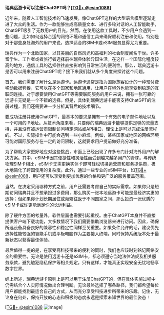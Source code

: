 **瑞典远游卡可以注册ChatGPT吗？[[TG💪+ @esim1088](https://t.me/s/esim1088)]**

近年来，随着人工智能技术的飞速发展，像ChatGPT这样的大型语言模型逐渐走进了大众的生活。作为一款能够生成高质量文本、进行多轮对话的人工智能助手，ChatGPT吸引了无数用户的目光。然而，在使用这款工具时，不少用户会遇到一些问题，比如如何选择合适的网络环境和通信工具来确保顺利注册和使用。特别是对于那些身处海外的用户来说，选择适合的SIM卡或eSIM服务显得尤为重要。

瑞典作为一个北欧国家，以其美丽的自然风光和高福利的社会制度闻名于世。许多留学生、工作者或者旅行者选择前往瑞典体验异国生活。在这样一个国际化程度较高的地方，通信工具的选择往往直接影响到日常生活的便利性。那么，瑞典远游卡是否可以用来注册ChatGPT呢？接下来我们就从多个角度来探讨这个问题。

首先，我们需要了解什么是远游卡。远游卡通常是指为国际旅客设计的一种预付费移动数据套餐，它可以在多个国家和地区通用，让用户在境外也能享受到稳定的互联网连接。对于想要使用ChatGPT等需要联网服务的用户来说，拥有一张可靠的远游卡无疑是一个不错的选择。但是，具体到瑞典远游卡能否支持ChatGPT的注册过程，我们还需要进一步分析其背后的技术细节。

要成功注册并使用ChatGPT，最基本的要求是拥有一个有效的电子邮件地址以及一个可用的IP地址。从技术角度来看，只要你的瑞典远游卡能够提供足够的流量支持，并且没有被运营商限制访问特定网站或API接口，理论上是可以完成注册流程的。不过，实际操作中可能会遇到一些小麻烦。例如，某些国家或地区的网络环境可能对国际服务存在一定的访问限制，这就要求用户提前做好充分准备。

为了帮助大家更好地应对这些挑战，市面上已经出现了许多专门针对海外用户的解决方案。其中，eSIM卡因其便捷性和灵活性而受到越来越多用户的青睐。与传统物理SIM卡相比，eSIM卡无需更换实体卡即可轻松切换运营商和服务提供商，极大地简化了跨国使用的复杂度。此外，通过一些专业的eSIM平台，如[TG💪+ @esim1088](https://t.me/s/esim1088)，用户还可以享受到更加优惠的价格和更广泛的服务覆盖范围。

当然，在决定采用哪种方式之前，用户还需要考虑自己的实际需求。如果你只是短期访问瑞典并且不想承担过多费用，那么购买一张本地远游卡可能是最经济实惠的选择；但如果你计划长期居住或频繁往返于不同国家之间，那么投资一张优质的eSIM卡或许更能满足你的长远利益。

除了硬件方面的考量外，软件层面也需要引起重视。由于ChatGPT本身并不直接提供客户端下载功能，大多数情况下我们需要借助浏览器来进行访问。因此，确保所选设备具备良好的兼容性和稳定性同样至关重要。如果条件允许的话，建议优先选择性能较强的智能手机或平板电脑作为主要接入终端，同时保持系统版本处于最新状态以获得最佳体验。

最后值得一提的是，在享受高科技带来的便利的同时，我们也应该时刻铭记网络安全的重要性。无论是使用远游卡还是eSIM卡，都必须遵守当地法律法规及相关服务条款，避免触犯隐私保护等相关规定。只有这样，才能真正实现安全无忧地畅享数字世界。

综上所述，瑞典远游卡原则上是可以用于注册ChatGPT的，但在具体实施过程中仍需结合个人实际情况做出合理判断。无论最终选择了哪条路径，我们都希望每位用户都能找到最适合自己的方式，从而充分享受科技进步所带来的乐趣。记住，无论身在何处，保持开放的心态和积极的态度永远是探索未知世界的最佳姿态！

[[TG💪+ @esim1088](https://t.me/s/esim1088) ![Image](https://i.postimg.cc/4NQfJmqS/Snipaste-2025-05-13-00-14-12.png)]